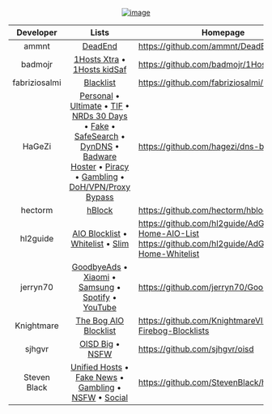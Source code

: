 <div align="center">

[![image](https://github.com/KnightmareVIIVIIXC/bigaioblocklist/assets/114373431/1b4074fc-ddae-4502-84c5-e1ca8ba667b9)
](https://github.com/AdguardTeam/AdguardHome)

| Developer | Lists | Homepage |
|:---:|:---:|---|
| ammnt | [DeadEnd](https://raw.githubusercontent.com/ammnt/DeadEnd/main/filter.txt) | https://github.com/ammnt/DeadEnd |
| badmojr | [1Hosts Xtra](https://raw.githubusercontent.com/badmojr/1Hosts/master/Xtra/adblock.txt) • [1Hosts kidSaf](https://badmojr.gitlab.io/addons_1hosts/kidSaf/adblock.txt) | https://github.com/badmojr/1Hosts |
| fabriziosalmi | [Blacklist](https://github.com/fabriziosalmi/blacklists/releases/download/latest/blacklist.txt) | https://github.com/fabriziosalmi/blacklists |
| HaGeZi | [Personal](https://github.com/hagezi/dns-blocklists/blob/main/adblock/personal.txt) • [Ultimate](https://raw.githubusercontent.com/hagezi/dns-blocklists/main/adblock/ultimate.txt) • [TIF](https://raw.githubusercontent.com/hagezi/dns-blocklists/main/adblock/tif.txt) • [NRDs 30 Days](https://raw.githubusercontent.com/hagezi/dns-blocklists/main/adblock/nrds.30.txt) • [Fake](https://raw.githubusercontent.com/hagezi/dns-blocklists/main/adblock/fake.txt) • [SafeSearch](https://raw.githubusercontent.com/hagezi/dns-blocklists/main/adblock/nosafesearch.txt) • [DynDNS](https://raw.githubusercontent.com/hagezi/dns-blocklists/main/adblock/dyndns.txt) • [Badware Hoster](https://raw.githubusercontent.com/hagezi/dns-blocklists/main/adblock/hoster.txt) • [Piracy](https://raw.githubusercontent.com/hagezi/dns-blocklists/main/adblock/anti.piracy.txt) • [Gambling](https://raw.githubusercontent.com/hagezi/dns-blocklists/main/adblock/gambling.txt) • [DoH/VPN/Proxy Bypass](https://raw.githubusercontent.com/hagezi/dns-blocklists/main/adblock/doh-vpn-proxy-bypass.txt) | https://github.com/hagezi/dns-blocklists |
| hectorm | [hBlock](https://hblock.molinero.dev/hosts_adblock.txt) | https://github.com/hectorm/hblock |
| hl2guide | [AIO Blocklist](https://raw.githubusercontent.com/hl2guide/AdGuard-Home-AIO-List/main/aio_blocklist_final.txt) • [Whitelist](https://github.com/hl2guide/AdGuard-Home-Whitelist/blob/main/whitelist.txt) • [Slim](https://github.com/hl2guide/AdGuard-Home-Whitelist/blob/main/whitelist_slim.txt) | https://github.com/hl2guide/AdGuard-Home-AIO-List<br>https://github.com/hl2guide/AdGuard-Home-Whitelist |
| jerryn70 | [GoodbyeAds](https://raw.githubusercontent.com/jerryn70/GoodbyeAds/master/Formats/GoodbyeAds-AdBlock-Filter.txt) • [Xiaomi](https://raw.githubusercontent.com/jerryn70/GoodbyeAds/master/Extension/GoodbyeAds-Xiaomi-Extension.txt) • [Samsung](https://raw.githubusercontent.com/jerryn70/GoodbyeAds/master/Extension/GoodbyeAds-Samsung-AdBlock.txt) • [Spotify](https://raw.githubusercontent.com/jerryn70/GoodbyeAds/master/Extension/GoodbyeAds-Spotify-AdBlock.txt) • [YouTube](https://raw.githubusercontent.com/jerryn70/GoodbyeAds/master/Extension/GoodbyeAds-YouTube-AdBlock.txt)| https://github.com/jerryn70/GoodbyeAds |
| Knightmare | [The Bog AIO Blocklist](https://raw.githubusercontent.com/KnightmareVIIVIIXC/AIO-Firebog-Blocklists/main/lists/aiofirebog.txt) | https://github.com/KnightmareVIIVIIXC/AIO-Firebog-Blocklists |
| sjhgvr | [OISD Big](https://raw.githubusercontent.com/sjhgvr/oisd/main/oisd_big.txt) • [NSFW](https://raw.githubusercontent.com/sjhgvr/oisd/main/oisd_nsfw.txt) | https://github.com/sjhgvr/oisd |
| Steven Black | [Unified Hosts](https://raw.githubusercontent.com/StevenBlack/hosts/master/hosts) • [Fake News](https://raw.githubusercontent.com/StevenBlack/hosts/master/alternates/fakenews-only/hosts) • [Gambling](https://raw.githubusercontent.com/StevenBlack/hosts/master/alternates/gambling-only/hosts) • [NSFW](https://raw.githubusercontent.com/StevenBlack/hosts/master/alternates/porn-only/hosts) • [Social](https://raw.githubusercontent.com/StevenBlack/hosts/master/alternates/social-only/hosts) | https://github.com/StevenBlack/hosts |

</div>
